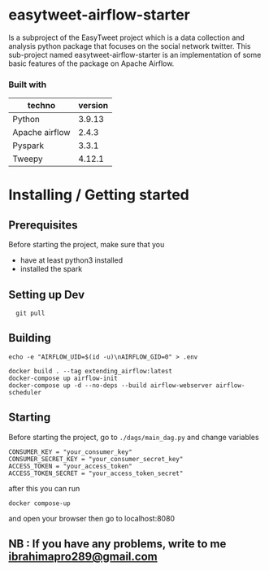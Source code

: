 # easytweet-airflow-starter

Is a subproject of the EasyTweet project which is a data collection and analysis python package that focuses on the social network twitter.
This sub-project named easytweet-airflow-starter is an implementation of some basic features of the package on Apache Airflow.

### Built with

| techno         | version |
| -------------- | ------- |
| Python         | 3.9.13  |
| Apache airflow | 2.4.3   |
| Pyspark        | 3.3.1   |
| Tweepy         | 4.12.1  |

# Installing / Getting started

## Prerequisites

Before starting the project, make sure that you

- have at least python3 installed
- installed the spark

## Setting up Dev

```
  git pull
```

## Building

```
echo -e "AIRFLOW_UID=$(id -u)\nAIRFLOW_GID=0" > .env
```

```
docker build . --tag extending_airflow:latest
docker-compose up airflow-init
docker-compose up -d --no-deps --build airflow-webserver airflow-scheduler
```

## Starting

Before starting the project, go to `./dags/main_dag.py` and change  variables
```
CONSUMER_KEY = "your_consumer_key"
CONSUMER_SECRET_KEY = "your_consumer_secret_key"
ACCESS_TOKEN = "your_access_token"
ACCESS_TOKEN_SECRET = "your_access_token_secret"
```
after this you can run
```
docker compose-up
```

and open your browser then go to localhost:8080

## NB : If you have any problems, write to me ibrahimapro289@gmail.com
